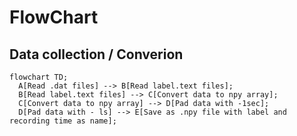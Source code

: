 # FlowChart

## Data collection / Converion

```mermaid
flowchart TD;
  A[Read .dat files] --> B[Read label.text files];
  B[Read label.text files] --> C[Convert data to npy array];
  C[Convert data to npy array] --> D[Pad data with -1sec];
  D[Pad data with - ls] --> E[Save as .npy file with label and recording time as name];
```
  
